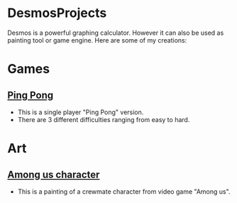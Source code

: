 # DesmosProjects

Desmos is a powerful graphing calculator. However it can also be used as painting tool or game engine.
Here are some of my creations:

# Games
## [Ping Pong](https://www.desmos.com/calculator/pgcq0gilep)
- This is a single player "Ping Pong" version.
- There are 3 different difficulties ranging from easy to hard.

# Art
## [Among us character](https://www.desmos.com/calculator/hau5i88cwl)
- This is a painting of a crewmate character from video game "Among us".
